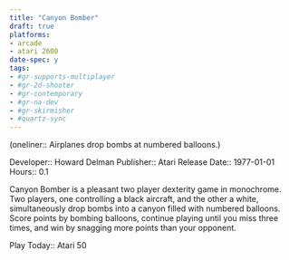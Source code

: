 ```yaml
---
title: "Canyon Bomber"
draft: true
platforms:
- arcade
- atari 2600
date-spec: y
tags:
- #gr-supports-multiplayer 
- #gr-2d-shooter 
- #gr-contemporary 
- #gr-na-dev 
- #gr-skirmisher 
- #quartz-sync
---
```


(oneliner:: Airplanes drop bombs at numbered balloons.)

Developer:: Howard Delman
Publisher:: Atari
Release Date:: 1977-01-01
Hours:: 0.1

Canyon Bomber is a pleasant two player dexterity game in monochrome. Two players, one controlling a black aircraft, and the other a white, simultaneously drop bombs into a canyon filled with numbered balloons. Score points by bombing balloons, continue playing until you miss three times, and win by snagging more points than your opponent.

Play Today:: Atari 50
